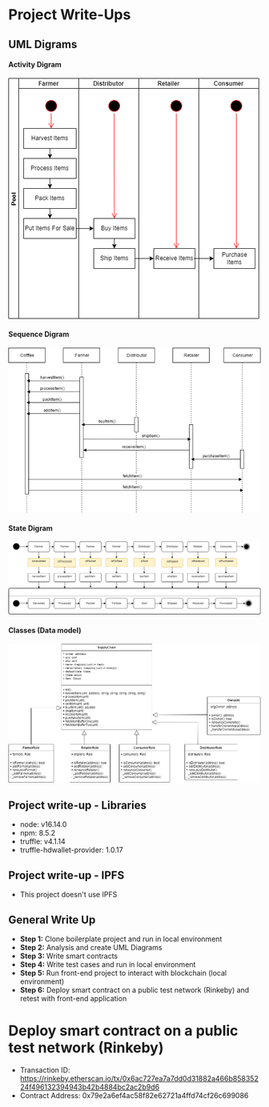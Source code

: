 # Project Write-Ups

## UML Digrams

#### Activity Digram
![truffle test](images/activity_dirgram.png)
#### Sequence Digram
![truffle test](images/sequence_diagram.png)
#### State Digram
![truffle test](images/state_digaram.drawio.png)
#### Classes (Data model)
![truffle test](images/class_diagram.png)
## Project write-up - Libraries
- node: v16.14.0
- npm: 8.5.2
- truffle: v4.1.14
- truffle-hdwallet-provider: 1.0.17
## Project write-up - IPFS 
- This project doesn't use IPFS
## General Write Up
- **Step 1:** Clone boilerplate project and run in local environment
- **Step 2:** Analysis and create UML Diagrams
- **Step 3:** Write smart contracts
- **Step 4:** Write test cases and run in local environment
- **Step 5:** Run front-end project to interact with blockchain (local environment)
- **Step 6:** Deploy smart contract on a public test network (Rinkeby) and retest with front-end application

# Deploy smart contract on a public test network (Rinkeby)
- Transaction ID: https://rinkeby.etherscan.io/tx/0x6ac727ea7a7dd0d31882a466b85835224f496132394943b42b4884bc2ac2b9d6
- Contract Address: 0x79e2a6ef4ac58f82e62721a4ffd74cf26c699086
